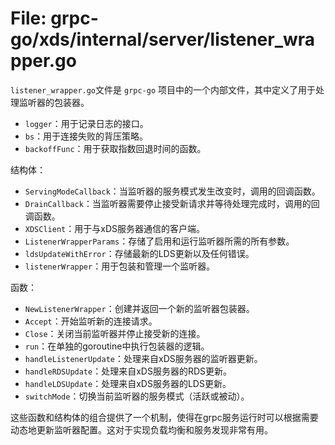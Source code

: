 # File: grpc-go/xds/internal/server/listener_wrapper.go

`listener_wrapper.go`文件是 `grpc-go` 项目中的一个内部文件，其中定义了用于处理监听器的包装器。

- `logger`：用于记录日志的接口。
- `bs`：用于连接失败的背压策略。
- `backoffFunc`：用于获取指数回退时间的函数。

结构体：
- `ServingModeCallback`：当监听器的服务模式发生改变时，调用的回调函数。
- `DrainCallback`：当监听器需要停止接受新请求并等待处理完成时，调用的回调函数。
- `XDSClient`：用于与xDS服务器通信的客户端。
- `ListenerWrapperParams`：存储了启用和运行监听器所需的所有参数。
- `ldsUpdateWithError`：存储最新的LDS更新以及任何错误。
- `listenerWrapper`：用于包装和管理一个监听器。

函数：
- `NewListenerWrapper`：创建并返回一个新的监听器包装器。
- `Accept`：开始监听新的连接请求。
- `Close`：关闭当前监听器并停止接受新的连接。
- `run`：在单独的goroutine中执行包装器的逻辑。
- `handleListenerUpdate`：处理来自xDS服务器的监听器更新。
- `handleRDSUpdate`：处理来自xDS服务器的RDS更新。
- `handleLDSUpdate`：处理来自xDS服务器的LDS更新。
- `switchMode`：切换当前监听器的服务模式（活跃或被动）。

这些函数和结构体的组合提供了一个机制，使得在grpc服务运行时可以根据需要动态地更新监听器配置。这对于实现负载均衡和服务发现非常有用。


